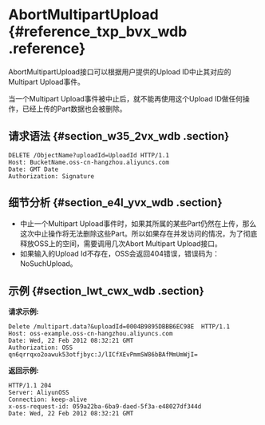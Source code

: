 # AbortMultipartUpload {#reference_txp_bvx_wdb .reference}

AbortMultipartUpload接口可以根据用户提供的Upload ID中止其对应的Multipart Upload事件。

当一个Multipart Upload事件被中止后，就不能再使用这个Upload ID做任何操作，已经上传的Part数据也会被删除。

## 请求语法 {#section_w35_2vx_wdb .section}

```
DELETE /ObjectName?uploadId=UploadId HTTP/1.1
Host: BucketName.oss-cn-hangzhou.aliyuncs.com
Date: GMT Date
Authorization: Signature
```

## 细节分析 {#section_e4l_yvx_wdb .section}

-   中止一个Multipart Upload事件时，如果其所属的某些Part仍然在上传，那么这次中止操作将无法删除这些Part。所以如果存在并发访问的情况，为了彻底释放OSS上的空间，需要调用几次Abort Multipart Upload接口。
-   如果输入的Upload Id不存在，OSS会返回404错误，错误码为：NoSuchUpload。

## 示例 {#section_lwt_cwx_wdb .section}

**请求示例:**

```
Delete /multipart.data?&uploadId=0004B9895DBBB6EC98E  HTTP/1.1
Host: oss-example.oss-cn-hangzhou.aliyuncs.com
Date: Wed, 22 Feb 2012 08:32:21 GMT
Authorization: OSS qn6qrrqxo2oawuk53otfjbyc:J/lICfXEvPmmSW86bBAfMmUmWjI=
```

**返回示例:**

```
HTTP/1.1 204 
Server: AliyunOSS
Connection: keep-alive
x-oss-request-id: 059a22ba-6ba9-daed-5f3a-e48027df344d
Date: Wed, 22 Feb 2012 08:32:21 GMT
```

